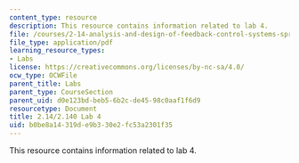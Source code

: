```yaml
---
content_type: resource
description: This resource contains information related to lab 4.
file: /courses/2-14-analysis-and-design-of-feedback-control-systems-spring-2014/b0be8a14319de9b330e2fc53a2301f35_MIT2_14S14_Lab_4.pdf
file_type: application/pdf
learning_resource_types:
- Labs
license: https://creativecommons.org/licenses/by-nc-sa/4.0/
ocw_type: OCWFile
parent_title: Labs
parent_type: CourseSection
parent_uid: d0e123bd-beb5-6b2c-de45-98c0aaf1f6d9
resourcetype: Document
title: 2.14/2.140 Lab 4
uid: b0be8a14-319d-e9b3-30e2-fc53a2301f35
---
```

This resource contains information related to lab 4.